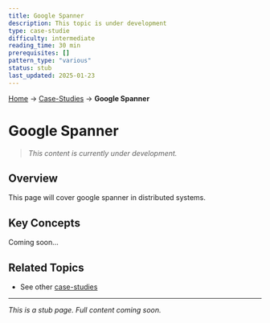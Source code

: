 ```yaml
---
title: Google Spanner
description: This topic is under development
type: case-studie
difficulty: intermediate
reading_time: 30 min
prerequisites: []
pattern_type: "various"
status: stub
last_updated: 2025-01-23
---
```


<!-- Navigation -->
[Home](../introduction/index.md) → [Case-Studies](index.md) → **Google Spanner**

# Google Spanner

> *This content is currently under development.*

## Overview

This page will cover google spanner in distributed systems.

## Key Concepts

Coming soon...

## Related Topics

- See other [case-studies](index.md)

---

*This is a stub page. Full content coming soon.*
